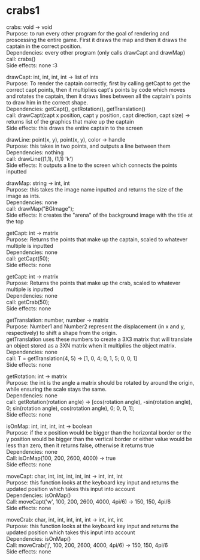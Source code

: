 # crabs1

crabs: void -> void <br>
Purpose: to run every other program for the goal of rendering and proscessing the entire game. First it draws the map and then it draws the captain in the correct position. <br>
Dependencies: every other program (only calls drawCapt and drawMap) <br>
call: crabs() <br>
Side effects: none :3 <br>

drawCapt: int, int, int, int -> list of ints <br>
Purpose: To render the captain correctly, first by calling getCapt to get the correct capt points, then it multiplies capt's points by code which moves and rotates the captain, then it draws lines between all the captain's points to draw him in the correct shape. <br>
Dependencies: getCapt(), getRotation(), getTranslation() <br>
call: drawCapt(capt x position, capt y position, capt direction, capt size) -> returns list of the graphics that make up the captain <br>
Side effects: this draws the entire captain to the screen <br>

drawLine: point(x, y), point(x, y), color -> handle <br>
Purpose: this takes in two points, and outputs a line between them <br>
Dependencies: nothing <br>
call: drawLine((1,1), (1,1) 'k') <br>
Side effects: It outputs a line to the screen which connects the points inputted <br>

drawMap: string -> int, int <br>
Purpose: this takes the image name inputted and returns the size of the image as ints. <br>
Dependencies: none <br>
call: drawMap("BGImage"); <br>
Side effects: It creates the "arena" of the background image with the title at the top <br>

getCapt: int -> matrix <br>
Purpose: Returns the points that make up the captain, scaled to whatever multiple is inputted <br>
Dependencies: none <br>
call: getCapt(50); <br>
Side effects: none <br>

getCapt: int -> matrix <br>
Purpose: Returns the points that make up the crab, scaled to whatever multiple is inputted <br>
Dependencies: none <br>
call: getCrab(50); <br>
Side effects: none <br>

getTranslation: number, number -> matrix <br>
Purpose: Number1 and Number2 represent the displacement (in x and y, respectively) to shift a shape from the origin. <br>
getTranslation uses these numbers to create a 3X3 matrix that will translate an object stored as a 3XN matrix when it multiplies the object matrix. <br>
Dependencies: none <br>
call: T = getTranslation(4, 5) -> [1, 0, 4; 0, 1, 5; 0, 0, 1] <br>
Side effects: none <br>

getRotation: int -> matrix <br>
Purpose: the int is the angle a matrix should be rotated by around the origin, while ensuring the scale stays the same. <br>
Dependencies: none <br>
call: getRotation(rotation angle) -> [cos(rotation angle), -sin(rotation angle), 0; sin(rotation angle), cos(rotation angle), 0; 0, 0, 1]; <br>
Side effects: none <br>

isOnMap: int, int, int, int -> boolean <br>
Purpose: if the x position would be bigger than the horizontal border or the y position would be bigger than the vertical border or either value would be less than zero, then it returns false, otherwise it returns true <br>
Dependencies: none <br>
Call: isOnMap(100, 200, 2600, 4000) -> true <br>
Side effects: none <br>

moveCapt: char, int, int, int, int, int -> int, int, int <br>
Purpose: this function looks at the keyboard key input and returns the updated position which takes this input into account <br>
Dependencies: isOnMap() <br>
Call: moveCapt('w', 100, 200, 2600, 4000, 4pi/6) -> 150, 150, 4pi/6 <br>
Side effects: none <br>

moveCrab: char, int, int, int, int, int -> int, int, int <br>
Purpose: this function looks at the keyboard key input and returns the updated position which takes this input into account <br>
Dependencies: isOnMap() <br>
Call: moveCrab('j', 100, 200, 2600, 4000, 4pi/6) -> 150, 150, 4pi/6 <br>
Side effects: none <br>

